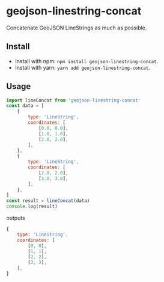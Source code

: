 # geojson-linestring-concat

Concatenate GeoJSON LineStrings as much as possible.

## Install

-   Install with npm: `npm install geojson-linestring-concat`.
-   Install with yarn: `yarn add geojson-linestring-concat`.

## Usage

```javascript
import lineConcat from 'geojson-linestring-concat'
const data = [
    {
        type: 'LineString',
        coordinates: [
            [0.0, 0.0],
            [1.0, 1.0],
            [2.0, 2.0],
        ],
    },
    {
        type: 'LineString',
        coordinates: [
            [2.0, 2.0],
            [3.0, 3.0],
        ],
    },
]
const result = lineConcat(data)
console.log(result)
```

outputs

```javascript
{
    type: 'LineString',
    coordinates: [
        [0, 0],
        [1, 1],
        [2, 2],
        [3, 3],
    ],
}
```
